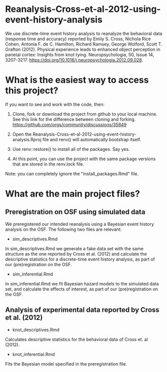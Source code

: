# Reanalysis-Cross-et-al-2012-using-event-history-analysis

We use discrete-time event history analysis to reanalyze the behavioral data (response time and accuracy) reported by 
Emily S. Cross, Nichola Rice Cohen, Antonia F. de C. Hamilton, Richard Ramsey, George Wolford, Scott T. Grafton (2012).
Physical experience leads to enhanced object perception in parietal cortex: Insights from knot tying.
Neuropsychologia, 50, Issue 14, 3207-3217. https://doi.org/10.1016/j.neuropsychologia.2012.09.028.

# What is the easiest way to access this project?

If you want to see and work with the code, then:

1. Clone, fork or download the project from github to your local machine.
See this link for the difference between cloning and forking. https://github.com/orgs/community/discussions/35849

2. Open the Reanalysis-Cross-et-al-2012-using-event-history-analysis.Rproj file and renv() will automatically bootstrap itself.

3. Use renv::restore() to install all of the packages. Say yes.

4. At this point, you can use the project with the same package versions that are stored in the renv.lock file.

Note: you can completely ignore the "install_packages.Rmd" file.

# What are the main project files?

## Preregistration on OSF using simulated data

We preregistered our intended reanalysis using a Bayesian event history analysis on the OSF. The following two files are relevant:

* sim_descriptives.Rmd

In sim_descriptives.Rmd we generate a fake data set with the same structure as the one reported by Cross et al. (2012) and calculate the descriptive statistics for a discrete-time event history analysis, as part of our (pre)registration on the OSF.

* sim_inferential.Rmd

In sim_inferential.Rmd we fit Bayesian hazard models to the simulated data set, and calculate the effects of interest, as part of our (pre)registration on the OSF.

## Analysis of experimental data reported by Cross et al. (2012)

* knot_descriptives.Rmd

Calculates descriptive statistics for the behavioral data of Cross et. al (2012).

* knot_inferential.Rmd

Fits the Bayesian model specified in the preregistration file. 

